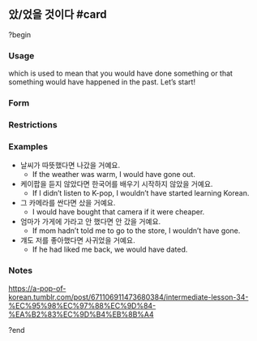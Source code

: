 ## 았/었을 것이다 #card
?begin
### Usage
which is used to mean that you would have done something or that something would have happened in the past. Let’s start!
### Form
### Restrictions
### Examples
- 날씨가 따뜻했다면 나갔을 거예요.
	- If the weather was warm, I would have gone out.
- 케이팝을 듣지 않았다면 한국어를 배우기 시작하지 않았을 거예요.
	- If I didn’t listen to K-pop, I wouldn’t have started learning Korean.
- 그 카메라를 싼다면 샀을 거예요.
	- I would have bought that camera if it were cheaper.
- 엄마가 가게에 가라고 안 했다면 안 갔을 거예요.
	- If mom hadn’t told me to go to the store, I wouldn’t have gone.
- 걔도 저를 좋아했다면 사귀었을 거예요.
	- If he had liked me back, we would have dated.
### Notes
https://a-pop-of-korean.tumblr.com/post/671106911473680384/intermediate-lesson-34-%EC%95%98%EC%97%88%EC%9D%84-%EA%B2%83%EC%9D%B4%EB%8B%A4
<!--SR:!2025-08-29,4,230-->
?end
